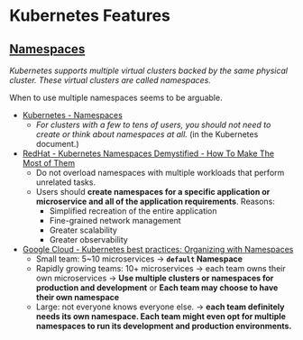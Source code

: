 # Kubernetes Features

## [Namespaces]([Namespaces](https://kubernetes.io/docs/concepts/overview/working-with-objects/namespaces/))

*Kubernetes supports multiple virtual clusters backed by the same physical cluster. These virtual clusters are called namespaces.*

When to use multiple namespaces seems to be arguable.
- [Kubernetes - Namespaces](https://kubernetes.io/docs/concepts/overview/working-with-objects/namespaces/)
    - *For clusters with a few to tens of users, you should not need to create or think about namespaces at all.* (in the Kubernetes document.)
- [RedHat - Kubernetes Namespaces Demystified - How To Make The Most of Them](https://cloud.redhat.com/blog/kubernetes-namespaces-demystified-how-to-make-the-most-of-them)
    - Do not overload namespaces with multiple workloads that perform unrelated tasks.
    - Users should **create namespaces for a specific application or microservice and all of the application requirements**. Reasons:
        - Simplified recreation of the entire application
        - Fine-grained network management
        - Greater scalability
        - Greater observability
- [Google Cloud - Kubernetes best practices: Organizing with Namespaces](https://cloud.google.com/blog/products/containers-kubernetes/kubernetes-best-practices-organizing-with-namespaces)
    - Small team: 5~10 microservices → **`default` Namespace**
    - Rapidly growing teams: 10+ microservices → each team owns their own microservices -> **Use multiple clusters or namespaces for production and development** or **Each team may choose to have their own namespace**
    - Large: not everyone knows everyone else. → **each team definitely needs its own namespace. Each team might even opt for multiple namespaces to run its development and production environments.**
